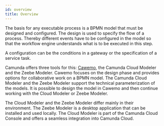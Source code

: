 ```yaml
---
id: overview
title: Overview
---
```


The basis for any executable process is a BPMN model that must be designed and configured. The design is used to specify the flow of a process. Thereby different events have to be configured in the model so that the workflow engine understands what is to be executed in this step.

A configuration can be the conditions in a gateway or the specification of a service task.

Camunda offers three tools for this: [Cawemo](https://cawemo.com/), the Camunda Cloud Modeler and the Zeebe Modeler. Cawemo focuses on the design phase and provides options for collaborative work on a BPMN model. The Camunda Cloud Modeler and the Zeebe Modeler support the technical parameterization of the models. It is possible to design the model in Cawemo and then continue working with the Cloud Modeler or Zeebe Modeler.

The Cloud Modeler and the Zeebe Modeler differ mainly in their environment. The Zeebe Modeler is a desktop application that can be installed and used locally. The Cloud Modeler is part of the Camunda Cloud Console and offers a seamless integration into Camunda Cloud.

